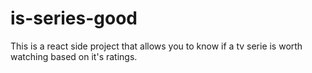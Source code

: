 # is-series-good
This is a react side project that allows you to know if a tv serie is worth watching based on it's ratings.

